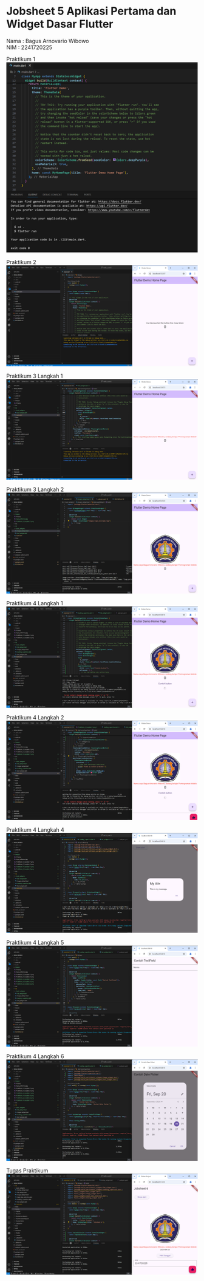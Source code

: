# Jobsheet 5 Aplikasi Pertama dan Widget Dasar Flutter

Nama : Bagus Arnovario Wibowo<br/>
NIM : 2241720225

Praktikum 1
![Screenshot praktikum 1](images/Praktikum_1.png)

Praktikum 2
![Screenshot hello_world](images/Praktikum_2.png)

Praktikum 3 Langkah 1
![Screenshot praktikum 3 langkah 1](images/Praktikum_3_Langkah_1.png)

Praktikum 3 Langkah 2
![Screenshot praktikum 3 langkah 2](images/Praktikum_3_Langkah_2.png)

Praktikum 4 Langkah 1
![Screenshot praktikum 4 langkah 1](images/Praktikum_4_Langkah_1.png)

Praktikum 4 Langkah 2
![Screenshot praktikum 4 langkah 2](images/Praktikum_4_Langkah_2.png)

Praktikum 4 Langkah 4
![Screenshot praktikum 4 langkah 4](images/Praktikum_4_Langkah_4.png)

Praktikum 4 Langkah 5
![Screenshot praktikum 4 langkah 5](images/Praktikum_4_Langkah_5.png)

Praktikum 4 Langkah 6
![Screenshot praktikum 4 langkah 6](images/Praktikum_4_Langkah_6.png)

Tugas Praktikum
![Screenshot tugas praktikum](images/Tugas.png)
